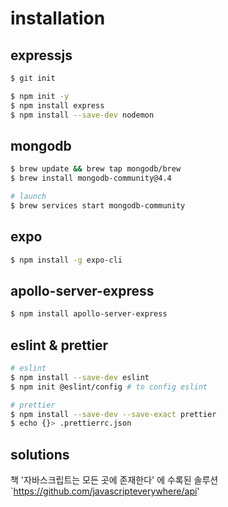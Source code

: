 # installation

## expressjs

```zsh
$ git init

$ npm init -y
$ npm install express
$ npm install --save-dev nodemon
```

## mongodb

```zsh
$ brew update && brew tap mongodb/brew
$ brew install mongodb-community@4.4

# launch
$ brew services start mongodb-community
```

## expo

```zsh
$ npm install -g expo-cli
```

## apollo-server-express

```zsh
$ npm install apollo-server-express
```

## eslint & prettier

```zsh
# eslint
$ npm install --save-dev eslint
$ npm init @eslint/config # to config eslint

# prettier
$ npm install --save-dev --save-exact prettier
$ echo {}> .prettierrc.json
```

## solutions
책 '자바스크립트는 모든 곳에 존재한다' 에 수록된 솔루션
`https://github.com/javascripteverywhere/api'
